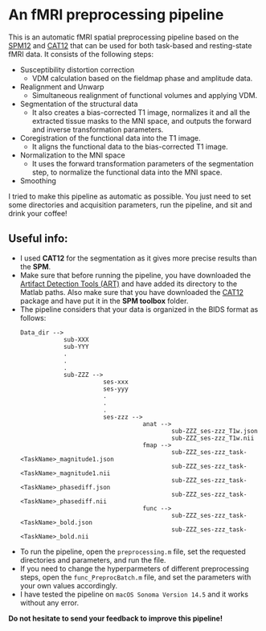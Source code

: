 # An fMRI preprocessing pipeline 

This is an automatic fMRI spatial preprocessing pipeline based on the [SPM12](https://www.fil.ion.ucl.ac.uk/spm/software/spm12/) and [CAT12](https://neuro-jena.github.io/cat/) that can be used for both task-based and resting-state fMRI data. It consists of the following steps: 

- Susceptibility distortion correction
  - VDM calculation based on the fieldmap phase and amplitude data. 
- Realignment and Unwarp
  - Simultaneous realignment of functional volumes and applying VDM.
- Segmentation of the structural data
  - It also creates a bias-corrected T1 image, normalizes it and all the extracted tissue masks to the MNI space, and outputs the forward and inverse transformation parameters.
- Coregistration of the functional data into the T1 image.
  - It aligns the functional data to the bias-corrected T1 image.
- Normalization to the MNI space
  - It uses the forward transformation parameters of the segmentation step, to normalize the functional data into the MNI space. 
- Smoothing 

I tried to make this pipeline as automatic as possible. You just need to set some directories and acquisition parameters, run the pipeline, and sit and drink your coffee!

## Useful info: 

- I used **CAT12** for the segmentation as it gives more precise results than the **SPM**.
- Make sure that before running the pipeline, you have downloaded the [Artifact Detection Tools (ART)](https://www.nitrc.org/projects/artifact_detect/) and have added its directory to the Matlab paths. Also make sure that you have downloaded the [CAT12](https://neuro-jena.github.io/cat/) package and have put it in the **SPM toolbox** folder. 
- The pipeline considers that your data is organized in the BIDS format as follows:
  ```
  Data_dir -->
              sub-XXX
              sub-YYY
              .
              .
              .
              sub-ZZZ -->
                         ses-xxx
                         ses-yyy
                         .
                         .
                         .
                         ses-zzz -->
                                    anat -->
                                            sub-ZZZ_ses-zzz_T1w.json
                                            sub-ZZZ_ses-zzz_T1w.nii
                                    fmap -->
                                            sub-ZZZ_ses-zzz_task-<TaskName>_magnitude1.json
                                            sub-ZZZ_ses-zzz_task-<TaskName>_magnitude1.nii
                                            sub-ZZZ_ses-zzz_task-<TaskName>_phasediff.json
                                            sub-ZZZ_ses-zzz_task-<TaskName>_phasediff.nii
                                    func -->
                                            sub-ZZZ_ses-zzz_task-<TaskName>_bold.json
                                            sub-ZZZ_ses-zzz_task-<TaskName>_bold.nii
  ```
- To run the pipeline, open the `preprocessing.m` file, set the requested directories and parameters, and run the file.
- If you need to change the hyperparmeters of different preprocessing steps, open the `func_PreprocBatch.m` file, and set the parameters with your own values accordingly.
- I have tested the pipeline on `macOS Sonoma Version 14.5` and it works without any error.

**Do not hesitate to send your feedback to improve this pipeline!**
